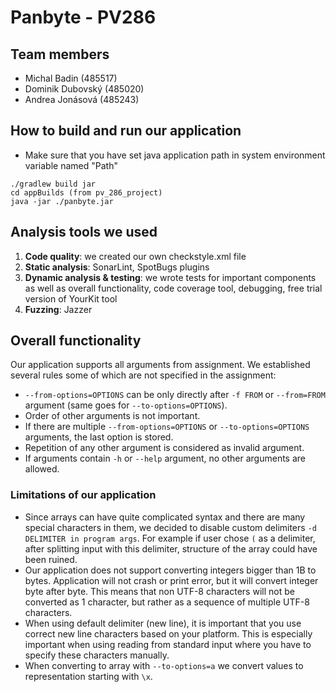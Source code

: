 # Panbyte - PV286 #

## Team members ##
- Michal Badin (485517)
- Dominik Dubovský (485020)
- Andrea Jonásová (485243)

## How to build and run our application ##
- Make sure that you have set java application path in system environment variable named "Path"
```
./gradlew build jar
cd appBuilds (from pv_286_project)
java -jar ./panbyte.jar
```

## Analysis tools we used ##
1. __Code quality__: we created our own checkstyle.xml file
2. __Static analysis__: SonarLint, SpotBugs plugins 
3. __Dynamic analysis & testing__: we wrote tests for important components as well as overall functionality, 
code coverage tool, debugging, free trial version of YourKit tool 
4. __Fuzzing__: Jazzer

## Overall functionality ##
Our application supports all arguments from assignment. We established several rules some of which are not specified in 
the assignment:
 - ```--from-options=OPTIONS``` can be only directly after ```-f FROM``` or ```--from=FROM``` argument (same goes for 
```--to-options=OPTIONS```).
 - Order of other arguments is not important.
 - If there are multiple ```--from-options=OPTIONS``` or ```--to-options=OPTIONS``` arguments, the last option is stored.
 - Repetition of any other argument is considered as invalid argument.
 - If arguments contain ```-h``` or ```--help``` argument, no other arguments are allowed.

### Limitations of our application ###
 - Since arrays can have quite complicated syntax and there are many special characters in them, 
we decided to disable custom delimiters ```-d DELIMITER in program args```. For example if user chose ``` ( ``` as a 
delimiter, after splitting input with this delimiter, structure of the array could have been ruined.
 - Our application does not support converting integers bigger than 1B to bytes. Application will not crash or print 
error, but it will convert integer byte after byte. This means that non UTF-8 characters will not be converted as 1 
character, but rather as a sequence of multiple UTF-8 characters.
 - When using default delimiter (new line), it is important that you use correct new line characters based on your 
platform. This is especially important when using reading from standard input where you have to specify these characters 
manually.
 - When converting to array with ```--to-options=a``` we convert values to representation starting with ```\x```.



